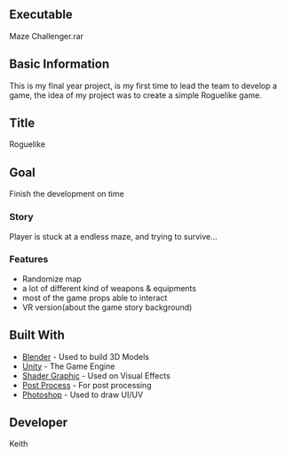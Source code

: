 ## Executable
Maze Challenger.rar

## Basic Information
This is my final year project, is my first time to lead the team to develop a game, the idea of 
my project was to create a simple Roguelike game.
 
## Title
Roguelike

## Goal
Finish the development on time

### Story
Player is stuck at a endless maze, and trying to survive...
 
### Features
* Randomize map
* a lot of different kind of weapons & equipments
* most of the game props able to interact
* VR version(about the game story background)

## Built With
* [Blender](https://www.blender.org/) - Used to build 3D Models
* [Unity](https://unity.com/) - The Game Engine
* [Shader Graphic](https://unity.com/shader-graph) - Used on Visual Effects
* [Post Process](https://docs.unity3d.com/Manual/PostProcessingOverview.html) - For post processing
* [Photoshop](https://www.photoshop.com) - Used to draw UI/UV
 
## Developer
Keith
